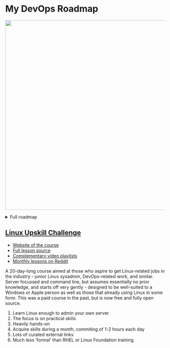 # My DevOps Roadmap

<p align="center">
  <img name="roadmap logo" width="600" src="https://github.com/adinpilavdzija/roadmap-devops/assets/65655945/3458c144-60a3-4ee0-ac93-4f528addb04f">
</p>

<details>
  <summary>Full roadmap</summary>
  
![roadmap_glow](https://github.com/adinpilavdzija/my-devops-roadmap/assets/65655945/4abb96bf-d7d0-4c3c-838e-28e267307e81)
</details>

## [Linux Upskill Challenge](./linux_upskill_challenge/)

- [Website of the course](https://LinuxUpskillChallenge.org)
- [Full lesson source](https://github.com/livialima/linuxupskillchallenge)
- [Complementary video playlists](https://www.youtube.com/@livia2lima/search?query=linuxupskillchallenge)
- [Monthly lessons on Reddit](https://www.reddit.com/r/linuxupskillchallenge/)

A 20-day-long course aimed at those who aspire to get Linux-related jobs in the industry - junior Linux sysadmin, DevOps-related work, and similar. Server focussed and command line, but assumes essentially no prior knowledge, and starts off very gently - designed to be well-suited to a Windows or Apple person as well as those that already using Linux in some form. This was a paid course in the past, but is now free and fully open source.

1. Learn Linux enough to admin your own server
2. The focus is on practical skills
3. Heavily hands-on
4. Acquire skills during a month, commiting of 1-2 hours each day
5. Lots of curated external links
6. Much less ‘formal’ than RHEL or Linux Foundation training
